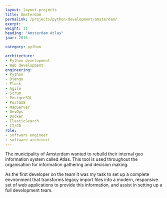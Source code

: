 ```yaml
---
layout: layout-projects
title: Amsterdam
permalink: /projects/python-development/amsterdam/
exerpt:
weight: 11
heading: "Amsterdam Atlas"
jaar: 2016

category: python

architecture:
- Python development
- Web development
engineering:
- Python
- Django 
- Flask
- Agile
- Scrum
- PostgreSQL
- PostGIS
- MapServer
- DevOps
- Docker
- ElasticSearch
- CI/CD 
role: 
- software engineer
- software architect
---
```


The municipality of Amsterdam wanted to rebuild their internal geo information system called Atlas. This tool is used throughout the 
organisation for information gathering and decision making. 

As the first developer on the team it was my task to set up a complete environment that transforms legacy import files into a modern, 
responsive set of web applications to provide this information, and assist in setting up a full development team.   

